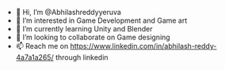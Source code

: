 - 👋 Hi, I’m @Abhilashreddyyeruva
- 👀 I’m interested in Game Development and Game art
- 🌱 I’m currently learning Unity and Blender
- 💞️ I’m looking to collaborate on Game designing
- 📫 Reach me on https://www.linkedin.com/in/abhilash-reddy-4a7a1a265/ through linkedin 

<!---
Abhilashreddyyeruva/Abhilashreddyyeruva is a ✨ special ✨ repository because its `README.md` (this file) appears on your GitHub profile.
You can click the Preview link to take a look at your changes.
--->
